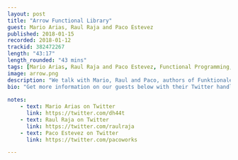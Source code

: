 ```yaml
---
layout: post
title: "Arrow Functional Library"
guest: Mario Arias, Raul Raja and Paco Estevez
published: 2018-01-15
recorded: 2018-01-12
trackid: 382472267
length: "43:17"
length_rounded: "43 mins"
tags: [Mario Arias, Raul Raja and Paco Estevez, Functional Programming, Arrow, Funktionale, Kategory]
image: arrow.png
description: "We talk with Mario, Raul and Paco, authors of Funktionale and Kategory respectively about functional programming in Kotlin, along with a new surprise project they have in store!"
bio: "Get more information on our guests below with their Twitter handles"
                                                                                                                                                                                                                                                    
notes: 
    - text: Mario Arias on Twitter
      link: https://twitter.com/dh44t
    - text: Raul Raja on Twitter
      link: https://twitter.com/raulraja 
    - text: Paco Estevez on Twitter
      link: https://twitter.com/pacoworks  

---
```


